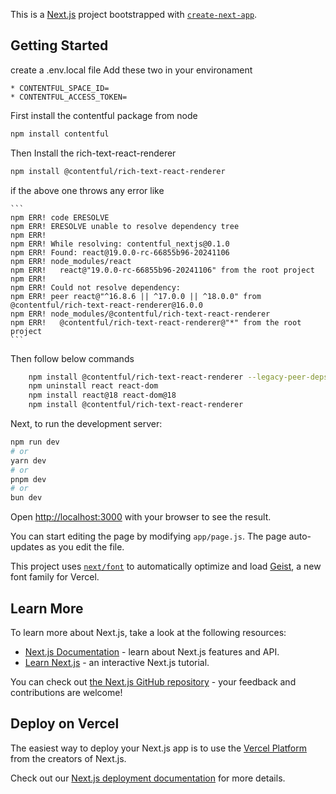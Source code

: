 This is a [Next.js](https://nextjs.org) project bootstrapped with [`create-next-app`](https://nextjs.org/docs/app/api-reference/cli/create-next-app).

## Getting Started

create a .env.local file
 Add these two in your environament

	* CONTENTFUL_SPACE_ID= 
	* CONTENTFUL_ACCESS_TOKEN= 
 
First install the contentful package from node

```bash
npm install contentful
```

Then Install the rich-text-react-renderer

```bash
npm install @contentful/rich-text-react-renderer
```
if the above one throws any error like

    ```
    npm ERR! code ERESOLVE
    npm ERR! ERESOLVE unable to resolve dependency tree
    npm ERR!
    npm ERR! While resolving: contentful_nextjs@0.1.0
    npm ERR! Found: react@19.0.0-rc-66855b96-20241106
    npm ERR! node_modules/react
    npm ERR!   react@"19.0.0-rc-66855b96-20241106" from the root project
    npm ERR!
    npm ERR! Could not resolve dependency:
    npm ERR! peer react@"^16.8.6 || ^17.0.0 || ^18.0.0" from @contentful/rich-text-react-renderer@16.0.0
    npm ERR! node_modules/@contentful/rich-text-react-renderer
    npm ERR!   @contentful/rich-text-react-renderer@"*" from the root project
    ```

    
Then follow below commands
```bash
	npm install @contentful/rich-text-react-renderer --legacy-peer-deps
	npm uninstall react react-dom
	npm install react@18 react-dom@18
	npm install @contentful/rich-text-react-renderer
```

Next, to run the development server:

```bash
npm run dev
# or
yarn dev
# or
pnpm dev
# or
bun dev
```

Open [http://localhost:3000](http://localhost:3000) with your browser to see the result.

You can start editing the page by modifying `app/page.js`. The page auto-updates as you edit the file.

This project uses [`next/font`](https://nextjs.org/docs/app/building-your-application/optimizing/fonts) to automatically optimize and load [Geist](https://vercel.com/font), a new font family for Vercel.

## Learn More

To learn more about Next.js, take a look at the following resources:

- [Next.js Documentation](https://nextjs.org/docs) - learn about Next.js features and API.
- [Learn Next.js](https://nextjs.org/learn) - an interactive Next.js tutorial.

You can check out [the Next.js GitHub repository](https://github.com/vercel/next.js) - your feedback and contributions are welcome!

## Deploy on Vercel

The easiest way to deploy your Next.js app is to use the [Vercel Platform](https://vercel.com/new?utm_medium=default-template&filter=next.js&utm_source=create-next-app&utm_campaign=create-next-app-readme) from the creators of Next.js.

Check out our [Next.js deployment documentation](https://nextjs.org/docs/app/building-your-application/deploying) for more details.
